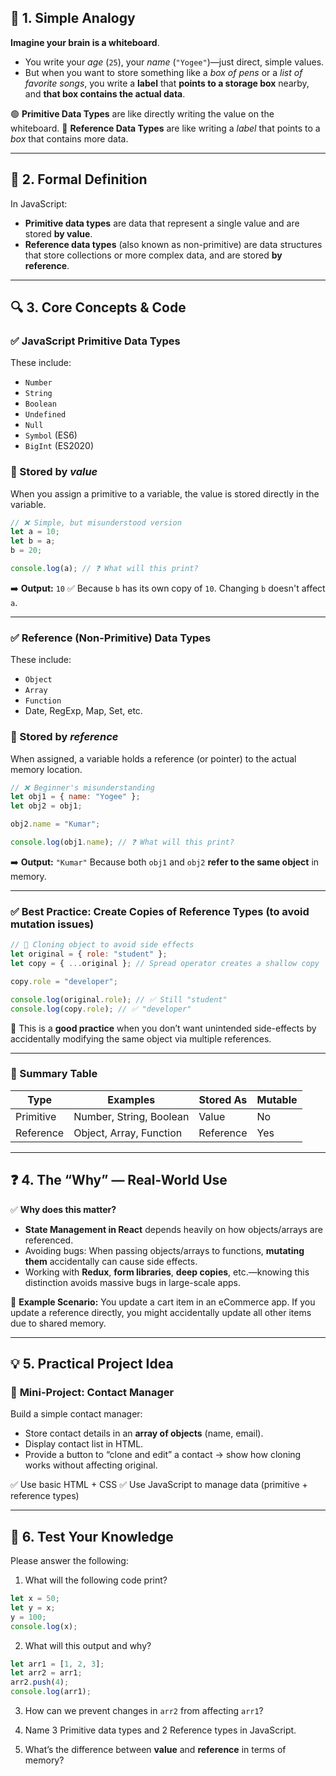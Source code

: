 ## 🧠 **1. Simple Analogy**

**Imagine your brain is a whiteboard**.

- You write your _age_ (`25`), your _name_ (`"Yogee"`)—just direct, simple values.
- But when you want to store something like a _box of pens_ or a _list of favorite songs_, you write a **label** that **points to a storage box** nearby, and **that box contains the actual data**.

🟢 **Primitive Data Types** are like directly writing the value on the whiteboard.
🔵 **Reference Data Types** are like writing a _label_ that points to a _box_ that contains more data.

---

## 🧾 **2. Formal Definition**

In JavaScript:

- **Primitive data types** are data that represent a single value and are stored **by value**.
- **Reference data types** (also known as non-primitive) are data structures that store collections or more complex data, and are stored **by reference**.

---

## 🔍 **3. Core Concepts & Code**

### ✅ JavaScript **Primitive Data Types**

These include:

- `Number`
- `String`
- `Boolean`
- `Undefined`
- `Null`
- `Symbol` (ES6)
- `BigInt` (ES2020)

### 🔁 Stored by _value_

When you assign a primitive to a variable, the value is stored directly in the variable.

```js
// ❌ Simple, but misunderstood version
let a = 10;
let b = a;
b = 20;

console.log(a); // ❓ What will this print?
```

➡️ **Output:** `10`
✅ Because `b` has its own copy of `10`. Changing `b` doesn't affect `a`.

---

### ✅ Reference (Non-Primitive) Data Types

These include:

- `Object`
- `Array`
- `Function`
- Date, RegExp, Map, Set, etc.

### 🔁 Stored by _reference_

When assigned, a variable holds a reference (or pointer) to the actual memory location.

```js
// ❌ Beginner's misunderstanding
let obj1 = { name: "Yogee" };
let obj2 = obj1;

obj2.name = "Kumar";

console.log(obj1.name); // ❓ What will this print?
```

➡️ **Output:** `"Kumar"`
Because both `obj1` and `obj2` **refer to the same object** in memory.

---

### ✅ Best Practice: **Create Copies of Reference Types** (to avoid mutation issues)

```js
// 🔧 Cloning object to avoid side effects
let original = { role: "student" };
let copy = { ...original }; // Spread operator creates a shallow copy

copy.role = "developer";

console.log(original.role); // ✅ Still "student"
console.log(copy.role); // ✅ "developer"
```

🔑 This is a **good practice** when you don’t want unintended side-effects by accidentally modifying the same object via multiple references.

---

### 🧮 Summary Table

| Type      | Examples                | Stored As | Mutable |
| --------- | ----------------------- | --------- | ------- |
| Primitive | Number, String, Boolean | Value     | No      |
| Reference | Object, Array, Function | Reference | Yes     |

---

## ❓ **4. The “Why” — Real-World Use**

✅ **Why does this matter?**

- **State Management in React** depends heavily on how objects/arrays are referenced.
- Avoiding bugs: When passing objects/arrays to functions, **mutating them** accidentally can cause side effects.
- Working with **Redux**, **form libraries**, **deep copies**, etc.—knowing this distinction avoids massive bugs in large-scale apps.

📍 **Example Scenario:**
You update a cart item in an eCommerce app. If you update a reference directly, you might accidentally update all other items due to shared memory.

---

## 💡 **5. Practical Project Idea**

### 🔨 **Mini-Project: Contact Manager**

Build a simple contact manager:

- Store contact details in an **array of objects** (name, email).
- Display contact list in HTML.
- Provide a button to “clone and edit” a contact → show how cloning works without affecting original.

✅ Use basic HTML + CSS
✅ Use JavaScript to manage data (primitive + reference types)

---

## 🧪 **6. Test Your Knowledge**

Please answer the following:

1. What will the following code print?

```js
let x = 50;
let y = x;
y = 100;
console.log(x);
```

2. What will this output and why?

```js
let arr1 = [1, 2, 3];
let arr2 = arr1;
arr2.push(4);
console.log(arr1);
```

3. How can we prevent changes in `arr2` from affecting `arr1`?

4. Name 3 Primitive data types and 2 Reference types in JavaScript.

5. What’s the difference between **value** and **reference** in terms of memory?
